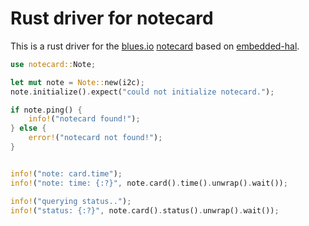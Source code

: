 # Rust driver for notecard

This is a rust driver for the [blues.io](https://blues.io) [notecard](https://blues.io/products/notecard/) based on
[embedded-hal](https://github.com/rust-embedded/embedded-hal).

```rust
use notecard::Note;

let mut note = Note::new(i2c);
note.initialize().expect("could not initialize notecard.");

if note.ping() {
    info!("notecard found!");
} else {
    error!("notecard not found!");
}


info!("note: card.time");
info!("note: time: {:?}", note.card().time().unwrap().wait());

info!("querying status..");
info!("status: {:?}", note.card().status().unwrap().wait());
```
